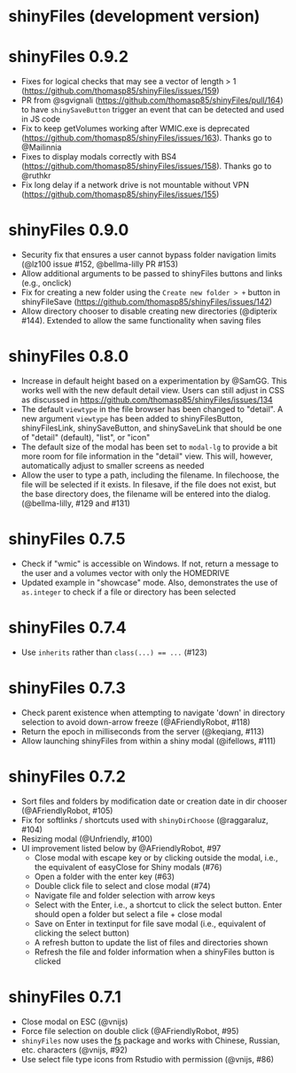 # shinyFiles (development version)

# shinyFiles 0.9.2

* Fixes for logical checks that may see a vector of length > 1 (https://github.com/thomasp85/shinyFiles/issues/159)
* PR from @sgvignali (https://github.com/thomasp85/shinyFiles/pull/164) to have `shinySaveButton` trigger an event that can be detected and used in JS code
* Fix to keep getVolumes working after WMIC.exe is deprecated (https://github.com/thomasp85/shinyFiles/issues/163). Thanks go to @Mailinnia
* Fixes to display modals correctly with BS4 (https://github.com/thomasp85/shinyFiles/issues/158). Thanks go to @ruthkr
* Fix long delay if a network drive is not mountable without VPN (https://github.com/thomasp85/shinyFiles/issues/155)

# shinyFiles 0.9.0

* Security fix that ensures a user cannot bypass folder navigation limits (@lz100 issue #152, @bellma-lilly PR #153)
* Allow additional arguments to be passed to shinyFiles buttons and links (e.g., onclick)
* Fix for creating a new folder using the `Create new folder > +` button in shinyFileSave (https://github.com/thomasp85/shinyFiles/issues/142)
* Allow directory chooser to disable creating new directories (@dipterix #144). Extended to allow the same functionality when saving files

# shinyFiles 0.8.0

* Increase in default height based on a experimentation by @SamGG. This works well 
  with the new default detail view. Users can still adjust in CSS as discussed in 
  https://github.com/thomasp85/shinyFiles/issues/134
* The default `viewtype` in the file browser has been changed to "detail". A new 
  argument `viewtype` has been added to shinyFilesButton, shinyFilesLink, shinySaveButton, 
  and shinySaveLink that should be one of "detail" (default), "list", or "icon"
* The default size of the modal has been set to `modal-lg` to provide a bit more room for 
  file information in the "detail" view. This will, however, automatically adjust to 
  smaller screens as needed
* Allow the user to type a path, including the filename. In filechoose, the file will be 
  selected if it exists. In filesave, if the file does not exist, but the base directory 
  does, the filename will be entered into the dialog. (@bellma-lilly, #129 and #131)

# shinyFiles 0.7.5

* Check if "wmic" is accessible on Windows. If not, return a message to the user 
  and a volumes vector with only the HOMEDRIVE
* Updated example in "showcase" mode. Also, demonstrates the use of `as.integer` 
  to check if a file or directory has been selected

# shinyFiles 0.7.4

* Use `inherits` rather than `class(...) == ...` (#123) 

# shinyFiles 0.7.3

* Check parent existence when attempting to navigate 'down' in directory 
  selection to avoid down-arrow freeze (@AFriendlyRobot, #118)
* Return the epoch in milliseconds from the server (@keqiang, #113)
* Allow launching shinyFiles from within a shiny modal (@ifellows, #111)

# shinyFiles 0.7.2

* Sort files and folders by modification date or creation date in dir chooser 
  (@AFriendlyRobot, #105)
* Fix for softlinks / shortcuts used with `shinyDirChoose` (@raggaraluz, #104)
* Resizing modal (@Unfriendly, #100)
* UI improvement listed below by @AFriendlyRobot, #97
  - Close modal with escape key or by clicking outside the modal, i.e., the 
    equivalent of easyClose for Shiny modals (#76)
  - Open a folder with the enter key (#63)
  - Double click file to select and close modal (#74)
  - Navigate file and folder selection with arrow keys
  - Select with the Enter, i.e., a shortcut to click the select button. Enter 
    should open a folder but select a file + close modal
  - Save on Enter in textinput for file save modal (i.e., equivalent of clicking the select button)
  - A refresh button to update the list of files and directories shown
  - Refresh the file and folder information when a shinyFiles button is clicked

# shinyFiles 0.7.1

* Close modal on ESC (@vnijs)
* Force file selection on double click (@AFriendlyRobot, #95)
* `shinyFiles` now uses the [fs](https://github.com/r-lib/fs) package and works 
  with Chinese, Russian, etc. characters (@vnijs, #92)
* Use select file type icons from Rstudio with permission (@vnijs, #86)
